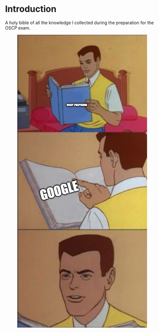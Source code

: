 # Introduction

A holy bible of all the knowledge I collected during the preparation for the OSCP exam.

<figure><img src=".gitbook/assets/image (1).png" alt=""><figcaption></figcaption></figure>
